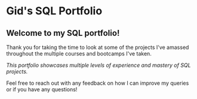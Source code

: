 # Gid's SQL Portfolio
## Welcome to my SQL portfolio! 

Thank you for taking the time to look at some of the projects I've amassed throughout the multiple courses and bootcamps I've taken. 

*This portfolio showcases multiple levels of experience and mastery of SQL projects.*

Feel free to reach out with any feedback on how I can improve my queries or if you have any questions!
